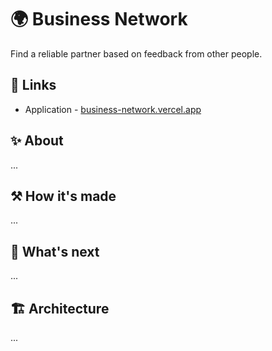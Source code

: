# 🌍 Business Network

Find a reliable partner based on feedback from other people.

## 🔗 Links

- Application - [business-network.vercel.app](https://business-network.vercel.app/)

## ✨ About

...

## ⚒️ How it's made

...

## 🔮 What's next

...

## 🏗️ Architecture

...
